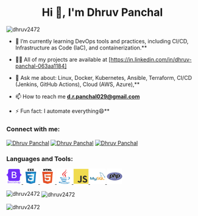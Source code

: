<h1 align="center">Hi 👋, I'm Dhruv Panchal</h1>
<!-- <h3 align="center">A passionate frontend developer from India</h3> -->
<!-- <img align="right" alt="coding" width="50%"  src="https://camo.githubusercontent.com/a4c584bce1c41271485d28f92aaf9f581b3c88b68ca723b6edfd58b4ba988c2b/68747470733a2f2f63646e2e6472696262626c652e636f6d2f75736572732f313138373833362f73637265656e73686f74732f363533393432392f70726f6772616d65722e676966"> -->
<p align="left"> <img src="https://komarev.com/ghpvc/?username=dhruv2472&label=Profile%20views&color=0e75b6&style=flat" alt="dhruv2472" /> </p>

- 🚀 I’m currently learning DevOps tools and practices, including CI/CD, Infrastructure as Code (IaC), and containerization.**
  
- 👨‍💻 All of my projects are available at [https://in.linkedin.com/in/dhruv-panchal-063aa1184]

- 💬 Ask me about: Linux, Docker, Kubernetes, Ansible, Terraform, CI/CD (Jenkins, GitHub Actions), Cloud (AWS, Azure),**

- 📫 How to reach me **d.r.panchal029@gmail.com**

- ⚡ Fun fact: I automate everything😄**

<h3 align="left">Connect with me:</h3>
<p align="left">
<a href="https://in.linkedin.com/in/dhruv-panchal-063aa1184" target="blank"><img align="center" src="https://raw.githubusercontent.com/rahuldkjain/github-profile-readme-generator/master/src/images/icons/Social/linked-in-alt.svg" alt="Dhruv Panchal" height="30" width="40" /></a>
<a href="https://fb.com/Dhruv Panchal" target="blank"><img align="center" src="https://raw.githubusercontent.com/rahuldkjain/github-profile-readme-generator/master/src/images/icons/Social/facebook.svg" alt="Dhruv Panchal" height="30" width="40" /></a>
<a href="https://instagram.com/dhruv_8320" target="blank"><img align="center" src="https://raw.githubusercontent.com/rahuldkjain/github-profile-readme-generator/master/src/images/icons/Social/instagram.svg" alt="Dhruv Panchal" height="30" width="40" /></a>
</p>

<h3 align="left">Languages and Tools:</h3>
<p align="left"> <a href="https://getbootstrap.com" target="_blank" rel="noreferrer"> <img src="https://raw.githubusercontent.com/devicons/devicon/master/icons/bootstrap/bootstrap-plain-wordmark.svg" alt="bootstrap" width="40" height="40"/> </a> <a href="https://www.w3schools.com/css/" target="_blank" rel="noreferrer"> <img src="https://raw.githubusercontent.com/devicons/devicon/master/icons/css3/css3-original-wordmark.svg" alt="css3" width="40" height="40"/> </a> <a href="https://www.w3.org/html/" target="_blank" rel="noreferrer"> <img src="https://raw.githubusercontent.com/devicons/devicon/master/icons/html5/html5-original-wordmark.svg" alt="html5" width="40" height="40"/> </a> <a href="https://www.java.com" target="_blank" rel="noreferrer"> <img src="https://raw.githubusercontent.com/devicons/devicon/master/icons/java/java-original.svg" alt="java" width="40" height="40"/> </a> <a href="https://developer.mozilla.org/en-US/docs/Web/JavaScript" target="_blank" rel="noreferrer"> <img src="https://raw.githubusercontent.com/devicons/devicon/master/icons/javascript/javascript-original.svg" alt="javascript" width="40" height="40"/> </a> <a href="https://www.mysql.com/" target="_blank" rel="noreferrer"> <img src="https://raw.githubusercontent.com/devicons/devicon/master/icons/mysql/mysql-original-wordmark.svg" alt="mysql" width="40" height="40"/> </a> <a href="https://www.php.net" target="_blank" rel="noreferrer"> <img src="https://raw.githubusercontent.com/devicons/devicon/master/icons/php/php-original.svg" alt="php" width="40" height="40"/> </a> </p>

<p><img align="left" src="https://github-readme-stats.vercel.app/api/top-langs?username=dhruv2472&show_icons=true&locale=en&layout=compact" alt="dhruv2472" /></p>

<p>&nbsp;<img align="center" src="https://github-readme-stats.vercel.app/api?username=dhruv2472&show_icons=true&locale=en" alt="dhruv2472" /></p>

<p><img align="center" src="https://github-readme-streak-stats.herokuapp.com/?user=dhruv2472&" alt="dhruv2472" /></p>
